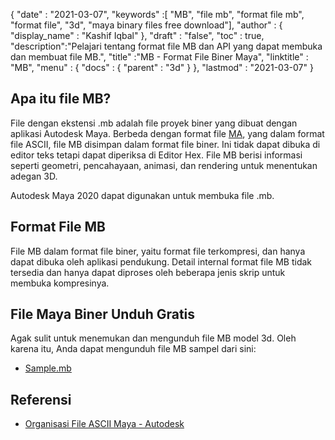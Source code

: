 {
  "date" : "2021-03-07",
  "keywords" :[ "MB", "file mb", "format file mb", "format file", "3d", "maya binary files free download"],
  "author" : {
    "display_name" : "Kashif Iqbal"
},
  "draft" : "false",
  "toc" : true,
  "description":"Pelajari tentang format file MB dan API yang dapat membuka dan membuat file MB.",
  "title" :"MB - Format File Biner Maya",
  "linktitle" : "MB",
  "menu" : {
    "docs" : {
      "parent" : "3d"
}
},
  "lastmod" : "2021-03-07"
}

## Apa itu file MB?

File dengan ekstensi .mb adalah file proyek biner yang dibuat dengan aplikasi Autodesk Maya. Berbeda dengan format file [MA](/id/3d/ma/), yang dalam format file ASCII, file MB disimpan dalam format file biner. Ini tidak dapat dibuka di editor teks tetapi dapat diperiksa di Editor Hex. File MB berisi informasi seperti geometri, pencahayaan, animasi, dan rendering untuk menentukan adegan 3D.

Autodesk Maya 2020 dapat digunakan untuk membuka file .mb.

## Format File MB

File MB dalam format file biner, yaitu format file terkompresi, dan hanya dapat dibuka oleh aplikasi pendukung. Detail internal format file MB tidak tersedia dan hanya dapat diproses oleh beberapa jenis skrip untuk membuka kompresinya.

## File Maya Biner Unduh Gratis

Agak sulit untuk menemukan dan mengunduh file MB model 3d. Oleh karena itu, Anda dapat mengunduh file MB sampel dari sini:

- [Sample.mb](../sample.mb)

## Referensi

* [Organisasi File ASCII Maya - Autodesk](https://download.autodesk.com/us/maya/2010help/index.html?url=Glossary_M_ma_file_format.htm,topicNumber=d0e192001)

